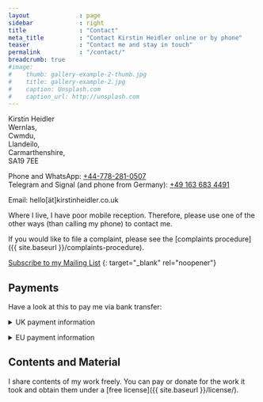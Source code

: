 ```yaml
---
layout              : page
sidebar             : right
title               : "Contact"
meta_title          : "Contact Kirstin Heidler online or by phone"
teaser              : "Contact me and stay in touch"
permalink           : "/contact/"
breadcrumb: true
#image:
#    thumb: gallery-example-2-thumb.jpg
#    title: gallery-example-2.jpg
#    caption: Unsplash.com
#    caption_url: http://unsplash.com
---
```


<!--
If you need a fabulous contact form for your website, I suggest you use the free version of [Wufoo](http://www.wufoo.com/) -->


<!--
<iframe height="492" title="Contact Kirstin Heidler" allowtransparency="true" frameborder="0" scrolling="no" style="width:100%;border:none" src="https://kirstin.wufoo.com/embed/z1jj93jg1n50qti/"> <a href="https://kirstin.wufoo.com/forms/z1jj93jg1n50qti/">Click here to contact me!</a> </iframe>
-->

Kirstin Heidler  
Wernlas,  
Cwmdu,  
Llandeilo,  
Carmarthenshire,  
SA19 7EE

Phone and WhatsApp: [+44-778-281-0507](tel:+447782810507)  
Telegram and Signal (and phone from Germany): [+49&nbsp;163&nbsp;683&nbsp;4491](tel:+491636834491)

Email: <a id="mailLink">hello[ät]kirstinheidler.co.uk</a>

Where I live, I have poor mobile reception. Therefore, please use one of the other ways (than calling my phone) to contact me.



If you would like to file a complaint, please see the [complaints procedure]({{ site.baseurl }}/complaints-procedure).

[Subscribe to my Mailing List](https://app.workshop-angel.com/mailing.php?m=subscribe&t=0&b=7b205d1d57858cfe)
{: target="_blank" rel="noopener"}

## Payments

Have a look at this to pay me via bank transfer:

<p><details>
  <summary>UK payment information</summary>
  <img src="{{ site.urlimg }}/BankDetails/UKBankAccountDetails.jpg" />
</details></p>
<p><details>
  <summary>EU payment information</summary>
  <img src="{{ site.urlimg }}/BankDetails/EUBankAccountDetails.jpg" />
</details></p>

## Contents and Material

I share contents of my work freely.
You can pay or donate for the work it took and
obtain them under a [free license]({{ site.baseurl }}/license/).


<!-- obfuscated email -->
<script type="text/javascript">
// from https://stackoverflow.com/a/14497443
//do some really cool stuff
var at = String.fromCharCode(60 + 4);
var text = "hello" + at +"kirstinheidler" + ".co." + 'uk';
document.getElementById("mailLink").href = "mai" + "lto:" + text;
document.getElementById("mailLink").innerText = text;
</script>

